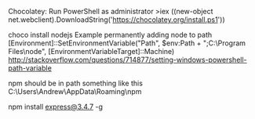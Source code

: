 Chocolatey:
Run PowerShell as administrator >iex ((new-object net.webclient).DownloadString('https://chocolatey.org/install.ps1'))

choco install nodejs
Example permanently adding node to path
[Environment]::SetEnvironmentVariable("Path", $env:Path + ";C:\Program Files\node", [EnvironmentVariableTarget]::Machine)
http://stackoverflow.com/questions/714877/setting-windows-powershell-path-variable

npm should be in path something like this
C:\Users\Andrew\AppData\Roaming\npm

npm install express@3.4.7 -g


